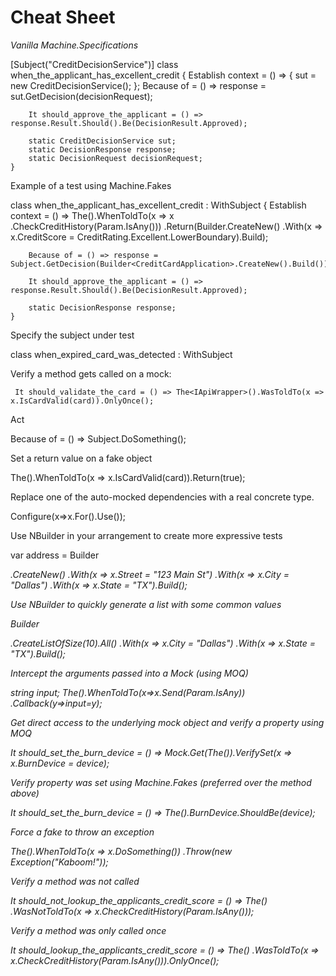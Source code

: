 # Cheat Sheet

*Vanilla Machine.Specifications*

  [Subject("CreditDecisionService")]
    class when_the_applicant_has_excellent_credit
    {
        Establish context = () =>
        {
            sut = new CreditDecisionService();
        };
        Because of = () => response = sut.GetDecision(decisionRequest);

        It should_approve_the_applicant = () => response.Result.Should().Be(DecisionResult.Approved);

        static CreditDecisionService sut;
        static DecisionResponse response;
        static DecisionRequest decisionRequest;
    }

Example of a test using Machine.Fakes

  class when_the_applicant_has_excellent_credit : WithSubject<CreditDecisionService>
    {
        Establish context = () =>
            The<ICreditReportService>().WhenToldTo(x => x
            .CheckCreditHistory(Param.IsAny<CreditCardApplication>()))
            .Return(Builder<CreditReport>.CreateNew()
            .With(x => x.CreditScore = CreditRating.Excellent.LowerBoundary).Build);

        Because of = () => response = Subject.GetDecision(Builder<CreditCardApplication>.CreateNew().Build());

        It should_approve_the_applicant = () => response.Result.Should().Be(DecisionResult.Approved);

        static DecisionResponse response;
    }

Specify the subject under test

  class when_expired_card_was_detected : WithSubject<CardUpdaterService>

Verify a method gets called on a mock:

     It should_validate_the_card = () => The<IApiWrapper>().WasToldTo(x => x.IsCardValid(card)).OnlyOnce();

Act

  Because of = () => Subject.DoSomething();

Set a return value on a fake object

  The<IApiWrapper>().WhenToldTo(x => x.IsCardValid(card)).Return(true);

Replace one of the auto-mocked dependencies with a real concrete type.

  Configure(x=>x.For<ICardUpdater>().Use<CardUpdater>());

Use NBuilder in your arrangement to create more expressive tests

  var address = Builder<Address>.CreateNew()
                .With(x => x.Street = "123 Main St")
                .With(x => x.City = "Dallas")
                .With(x => x.State = "TX").Build();


Use NBuilder to quickly generate a list with some common values

  Builder<Address>.CreateListOfSize(10).All()
                .With(x => x.City = "Dallas")
                .With(x => x.State = "TX").Build();

Intercept the arguments passed into a Mock (using MOQ)

  string input;
    The<IEmailService>().WhenToldTo(x=>x.Send(Param.IsAny<string>))
    .Callback<string>(y=>input=y);

Get direct access to the underlying mock object and verify a property using MOQ

  It should_set_the_burn_device = () => Mock.Get(The<IBurner>()).VerifySet(x => x.BurnDevice = device);

Verify property was set using Machine.Fakes (preferred over the method above)

  It should_set_the_burn_device = () => The<IBurner>().BurnDevice.ShouldBe(device);

Force a fake to throw an exception

  The<IApiWrapper>().WhenToldTo(x => x.DoSomething())
      .Throw(new Exception("Kaboom!"));

Verify a method was not called

  It should_not_lookup_the_applicants_credit_score = () => The<ICreditReportService>()
            .WasNotToldTo(x => x.CheckCreditHistory(Param.IsAny<CreditCardApplication>()));

Verify a method was only called once

  It should_lookup_the_applicants_credit_score = () => The<ICreditReportService>()
            .WasToldTo(x => x.CheckCreditHistory(Param.IsAny<CreditCardApplication>())).OnlyOnce();
